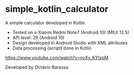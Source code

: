 # simple_kotlin_calculator
A simple calculator developed in Kotlin.

- Tested on a Xiaomi Redmi Note7 (Android 10) (MIUI 12.5)
- API level: 29 (Android 10)
- Design developed in Android Studio with XML attributes
- Data processing (script) done in Kotlin

https://www.youtube.com/watch?v=nvXy_KYIzpM

Developed by Octávio Barassa
